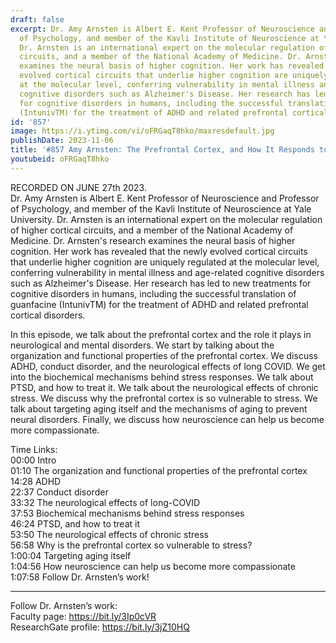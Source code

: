 ```yaml
---
draft: false
excerpt: Dr. Amy Arnsten is Albert E. Kent Professor of Neuroscience and Professor
  of Psychology, and member of the Kavli Institute of Neuroscience at Yale University.
  Dr. Arnsten is an international expert on the molecular regulation of higher cortical
  circuits, and a member of the National Academy of Medicine. Dr. Arnsten's research
  examines the neural basis of higher cognition. Her work has revealed that the newly
  evolved cortical circuits that underlie higher cognition are uniquely regulated
  at the molecular level, conferring vulnerability in mental illness and age-related
  cognitive disorders such as Alzheimer's Disease. Her research has led to new treatments
  for cognitive disorders in humans, including the successful translation of guanfacine
  (IntunivTM) for the treatment of ADHD and related prefrontal cortical disorders.
id: '857'
image: https://i.ytimg.com/vi/oFRGaqT8hko/maxresdefault.jpg
publishDate: 2023-11-06
title: '#857 Amy Arnsten: The Prefrontal Cortex, and How It Responds to Stress'
youtubeid: oFRGaqT8hko
---
```

RECORDED ON JUNE 27th 2023.  
Dr. Amy Arnsten is Albert E. Kent Professor of Neuroscience and Professor of Psychology, and member of the Kavli Institute of Neuroscience at Yale University. Dr. Arnsten is an international expert on the molecular regulation of higher cortical circuits, and a member of the National Academy of Medicine. Dr. Arnsten's research examines the neural basis of higher cognition. Her work has revealed that the newly evolved cortical circuits that underlie higher cognition are uniquely regulated at the molecular level, conferring vulnerability in mental illness and age-related cognitive disorders such as Alzheimer's Disease. Her research has led to new treatments for cognitive disorders in humans, including the successful translation of guanfacine (IntunivTM) for the treatment of ADHD and related prefrontal cortical disorders.

In this episode, we talk about the prefrontal cortex and the role it plays in neurological and mental disorders. We start by talking about the organization and functional properties of the prefrontal cortex. We discuss ADHD, conduct disorder, and the neurological effects of long COVID. We get into the biochemical mechanisms behind stress responses. We talk about PTSD, and how to treat it. We talk about the neurological effects of chronic stress. We discuss why the prefrontal cortex is so vulnerable to stress. We talk about targeting aging itself and the mechanisms of aging to prevent neural disorders. Finally, we discuss how neuroscience can help us become more compassionate.

Time Links:  
00:00  Intro  
01:10  The organization and functional properties of the prefrontal cortex  
14:28  ADHD  
22:37  Conduct disorder  
33:32  The neurological effects of long-COVID  
37:53  Biochemical mechanisms behind stress responses  
46:24  PTSD, and how to treat it  
53:50  The neurological effects of chronic stress  
56:58  Why is the prefrontal cortex so vulnerable to stress?  
1:00:04  Targeting aging itself  
1:04:56  How neuroscience can help us become more compassionate  
1:07:58  Follow Dr. Arnsten’s work!

---

Follow Dr. Arnsten’s work:  
Faculty page: https://bit.ly/3Ip0cVR  
ResearchGate profile: https://bit.ly/3jZ10HQ
